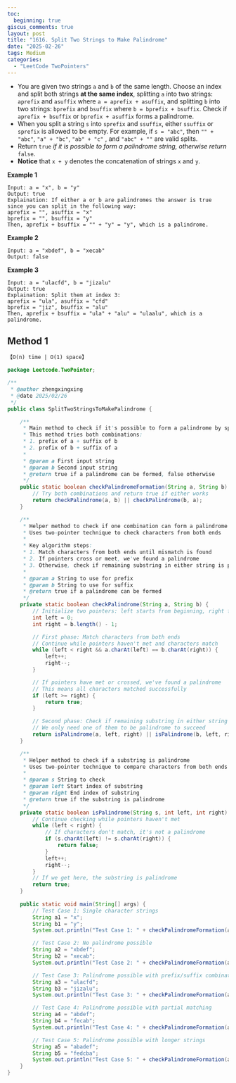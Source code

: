```yaml
---
toc:
  beginning: true
giscus_comments: true
layout: post
title: "1616. Split Two Strings to Make Palindrome"
date: "2025-02-26"
tags: Medium
categories:
  - "LeetCode TwoPointers" 
---
```



- You are given two strings `a` and `b` of the same length. Choose an index and split both strings **at the same index**, splitting `a` into two strings: `aprefix` and `asuffix` where `a = aprefix + asuffix`, and splitting `b` into two strings: `bprefix` and `bsuffix` where `b = bprefix + bsuffix`. Check if `aprefix + bsuffix` or `bprefix + asuffix` forms a palindrome.
- When you split a string `s` into `sprefix` and `ssuffix`, either `ssuffix` or `sprefix` is allowed to be empty. For example, if `s = "abc"`, then `"" + "abc"`, `"a" + "bc"`, `"ab" + "c"` , and `"abc" + ""` are valid splits.
- Return `true` *if it is possible to form* *a palindrome string, otherwise return* `false`.
- **Notice** that `x + y` denotes the concatenation of strings `x` and `y`.

**Example 1**

```
Input: a = "x", b = "y"
Output: true
Explaination: If either a or b are palindromes the answer is true since you can split in the following way:
aprefix = "", asuffix = "x"
bprefix = "", bsuffix = "y"
Then, aprefix + bsuffix = "" + "y" = "y", which is a palindrome.
```

**Example 2**

```
Input: a = "xbdef", b = "xecab"
Output: false
```

**Example 3**

```
Input: a = "ulacfd", b = "jizalu"
Output: true
Explaination: Split them at index 3:
aprefix = "ula", asuffix = "cfd"
bprefix = "jiz", bsuffix = "alu"
Then, aprefix + bsuffix = "ula" + "alu" = "ulaalu", which is a palindrome.
```

## Method 1

```tex
【O(n) time | O(1) space】
```

```java
package Leetcode.TwoPointer;

/**
 * @author zhengxingxing
 * @date 2025/02/26
 */
public class SplitTwoStringsToMakePalindrome {

    /**
     * Main method to check if it's possible to form a palindrome by splitting and combining strings
     * This method tries both combinations:
     * 1. prefix of a + suffix of b
     * 2. prefix of b + suffix of a
     *
     * @param a First input string
     * @param b Second input string
     * @return true if a palindrome can be formed, false otherwise
     */
    public static boolean checkPalindromeFormation(String a, String b) {
        // Try both combinations and return true if either works
        return checkPalindrome(a, b) || checkPalindrome(b, a);
    }

    /**
     * Helper method to check if one combination can form a palindrome
     * Uses two-pointer technique to check characters from both ends
     *
     * Key algorithm steps:
     * 1. Match characters from both ends until mismatch is found
     * 2. If pointers cross or meet, we've found a palindrome
     * 3. Otherwise, check if remaining substring in either string is palindrome
     *
     * @param a String to use for prefix
     * @param b String to use for suffix
     * @return true if a palindrome can be formed
     */
    private static boolean checkPalindrome(String a, String b) {
        // Initialize two pointers: left starts from beginning, right from end
        int left = 0;
        int right = b.length() - 1;

        // First phase: Match characters from both ends
        // Continue while pointers haven't met and characters match
        while (left < right && a.charAt(left) == b.charAt(right)) {
            left++;
            right--;
        }

        // If pointers have met or crossed, we've found a palindrome
        // This means all characters matched successfully
        if (left >= right) {
            return true;
        }

        // Second phase: Check if remaining substring in either string is palindrome
        // We only need one of them to be palindrome to succeed
        return isPalindrome(a, left, right) || isPalindrome(b, left, right);
    }

    /**
     * Helper method to check if a substring is palindrome
     * Uses two-pointer technique to compare characters from both ends
     *
     * @param s String to check
     * @param left Start index of substring
     * @param right End index of substring
     * @return true if the substring is palindrome
     */
    private static boolean isPalindrome(String s, int left, int right) {
        // Continue checking while pointers haven't met
        while (left < right) {
            // If characters don't match, it's not a palindrome
            if (s.charAt(left) != s.charAt(right)) {
                return false;
            }
            left++;
            right--;
        }
        // If we get here, the substring is palindrome
        return true;
    }
    
    public static void main(String[] args) {
        // Test Case 1: Single character strings
        String a1 = "x";
        String b1 = "y";
        System.out.println("Test Case 1: " + checkPalindromeFormation(a1, b1)); // Expected: true

        // Test Case 2: No palindrome possible
        String a2 = "xbdef";
        String b2 = "xecab";
        System.out.println("Test Case 2: " + checkPalindromeFormation(a2, b2)); // Expected: false

        // Test Case 3: Palindrome possible with prefix/suffix combination
        String a3 = "ulacfd";
        String b3 = "jizalu";
        System.out.println("Test Case 3: " + checkPalindromeFormation(a3, b3)); // Expected: true

        // Test Case 4: Palindrome possible with partial matching
        String a4 = "abdef";
        String b4 = "fecab";
        System.out.println("Test Case 4: " + checkPalindromeFormation(a4, b4)); // Expected: true

        // Test Case 5: Palindrome possible with longer strings
        String a5 = "abadef";
        String b5 = "fedcba";
        System.out.println("Test Case 5: " + checkPalindromeFormation(a5, b5)); // Expected: true
    }
}

```





